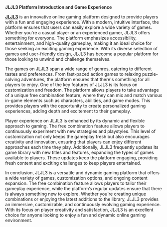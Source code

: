 **JLJL3 Platform Introduction and Game Experience**

**[JLJL3](https://jljl3.org.ph)** is an innovative online gaming platform designed to provide players with a fun and engaging experience. With a modern, intuitive interface, the platform ensures that users can easily explore a wide variety of games. Whether you're a casual player or an experienced gamer, JLJL3 offers something for everyone. The platform emphasizes accessibility, entertainment, and high-quality gameplay, making it an ideal choice for those seeking an exciting gaming experience. With its diverse selection of games and user-friendly design, JLJL3 has become a popular platform for those looking to unwind and challenge themselves.

The games on JLJL3 span a wide range of genres, catering to different tastes and preferences. From fast-paced action games to relaxing puzzle-solving adventures, the platform ensures that there's something for all players to enjoy. One of the key features of JLJL3 is its focus on customization and freedom. The platform allows players to take advantage of a unique free combination feature, where they can mix and match various in-game elements such as characters, abilities, and game modes. This provides players with the opportunity to create personalized gaming experiences, adding depth and excitement to their gameplay.

Player experience on JLJL3 is enhanced by its dynamic and flexible approach to gaming. The free combination feature allows players to continuously experiment with new strategies and playstyles. This level of customization not only keeps the gameplay fresh but also encourages creativity and innovation, ensuring that players can enjoy different approaches each time they play. Additionally, JLJL3 frequently updates its game library with new titles and features, expanding the types of games available to players. These updates keep the platform engaging, providing fresh content and exciting challenges to keep players entertained.

In conclusion, JLJL3 is a versatile and dynamic gaming platform that offers a wide variety of games, customization options, and ongoing content expansion. The free combination feature allows players to tailor their gameplay experience, while the platform’s regular updates ensure that there is always something new to explore. Whether you're creating unique combinations or enjoying the latest additions to the library, JLJL3 provides an immersive, customizable, and continuously evolving gaming experience. With its focus on player creativity and satisfaction, JLJL3 is an excellent choice for anyone looking to enjoy a fun and dynamic online gaming environment.